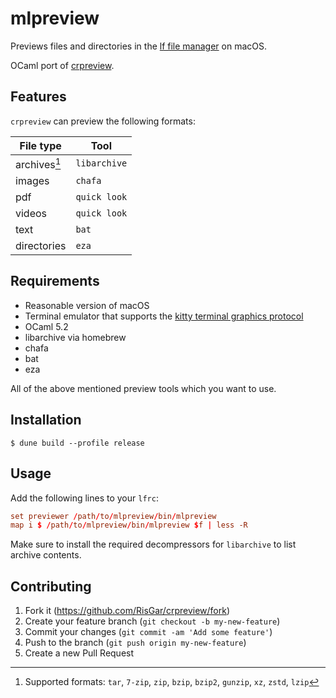 # mlpreview

Previews files and directories in the [lf file manager](https://github.com/gokcehan/lf) on macOS.

OCaml port of [crpreview](https://github.com/RisGar/crpreview).

## Features

`crpreview` can preview the following formats:

| File type    | Tool         |
| ------------ | ------------ |
| archives[^1] | `libarchive` |
| images       | `chafa`      |
| pdf          | `quick look` |
| videos       | `quick look` |
| text         | `bat`        |
| directories  | `eza`        |

[^1]: Supported formats: `tar`, `7-zip`, `zip`, `bzip`, `bzip2`, `gunzip`, `xz`, `zstd`, `lzip`

## Requirements

- Reasonable version of macOS
- Terminal emulator that supports the [kitty terminal graphics protocol](https://sw.kovidgoyal.net/kitty/graphics-protocol/)
- OCaml 5.2
- libarchive via homebrew
- chafa
- bat
- eza

All of the above mentioned preview tools which you want to use.

## Installation

```console
$ dune build --profile release
```

## Usage

Add the following lines to your `lfrc`:

```conf
set previewer /path/to/mlpreview/bin/mlpreview
map i $ /path/to/mlpreview/bin/mlpreview $f | less -R
```

Make sure to install the required decompressors for `libarchive` to list archive contents.

## Contributing

1. Fork it (<https://github.com/RisGar/crpreview/fork>)
2. Create your feature branch (`git checkout -b my-new-feature`)
3. Commit your changes (`git commit -am 'Add some feature'`)
4. Push to the branch (`git push origin my-new-feature`)
5. Create a new Pull Request
